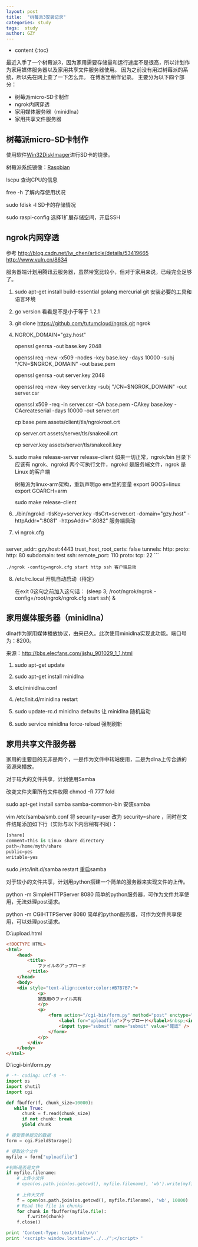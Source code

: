 ```yaml
---
layout: post
title:  "树莓派3安装记录"
categories: study
tags:  study
author: GZY
---
```


* content
{:toc}


最近入手了一个树莓派3，因为家用需要存储量和运行速度不是很高，所以计划作为家用媒体服务器以及家用共享文件服务器使用。
因为之前没有用过树莓派的系统，所以先在网上查了一下怎么弄。
在博客里稍作记录。
主要分为以下四个部分：

* 树莓派micro-SD卡制作
* ngrok内网穿透
* 家用媒体服务器（minidlna）
* 家用共享文件服务器


## 树莓派micro-SD卡制作


使用软件<a href="http://sourceforge.net/projects/win32diskimager/" target="_blank">Win32DiskImager</a>进行SD卡的烧录。

树莓派系统镜像：<a href="https://www.raspberrypi.org/downloads/raspbian/" target="_blank">Raspbian</a>

lscpu 查询CPU的信息

free -h 了解内存使用状况

sudo fdisk -l SD卡的存储情况

sudo raspi-config 选择1扩展存储空间，开启SSH


## ngrok内网穿透


参考 http://blog.csdn.net/lw_chen/article/details/53419665 http://www.vuln.cn/8634

服务器端计划用腾讯云服务器，虽然带宽比较小，但对于家用来说，已经完全足够了。

1. sudo apt-get install build-essential golang mercurial git 安装必要的工具和语言环境

2. go version 看看是不是小于等于 1.2.1

3. git clone https://github.com/tutumcloud/ngrok.git ngrok

4. NGROK_DOMAIN="gzy.host"

    openssl genrsa -out base.key 2048

    openssl req -new -x509 -nodes -key base.key -days 10000 -subj "/CN=$NGROK_DOMAIN" -out base.pem

    openssl genrsa -out server.key 2048

    openssl req -new -key server.key -subj "/CN=$NGROK_DOMAIN" -out server.csr

    openssl x509 -req -in server.csr -CA base.pem -CAkey base.key -CAcreateserial -days 10000 -out server.crt

    cp base.pem assets/client/tls/ngrokroot.crt

    cp server.crt assets/server/tls/snakeoil.crt

    cp server.key assets/server/tls/snakeoil.key


5. sudo make release-server release-client 如果一切正常，ngrok/bin 目录下应该有 ngrok、ngrokd 两个可执行文件，ngrokd 是服务端文件，ngrok 是 Linux 的客户端

    树莓派为linux-arm架构，重新声明go env里的变量 export GOOS=linux export GOARCH=arm

    sudo make release-client

6. ./bin/ngrokd -tlsKey=server.key -tlsCrt=server.crt -domain="gzy.host" -httpAddr=":8081" -httpsAddr=":8082" 服务端启动

7. vi ngrok.cfg

    ```html
server_addr: gzy.host:4443
trust_host_root_certs: false
tunnels:
    http:
        proto:
            http: 80
        subdomain: test
    ssh:
        remote_port: 110
        proto:
            tcp: 22
    ```

    ./ngrok -config=ngrok.cfg start http ssh 客户端启动

8. /etc/rc.local 开机自动启动（待定）

    在exit 0这句之前加入这句话：
    (sleep 3; /root/ngrok/ngrok -config=/root/ngrok/ngrok.cfg start ssh) &


## 家用媒体服务器（minidlna）


dlna作为家用媒体播放协议，由来已久。此次使用minidlna实现此功能。端口号为：8200。

来源：http://bbs.elecfans.com/jishu_901029_1_1.html

1. sudo apt-get update

2. sudo apt-get install minidlna

3. etc/minidlna.conf

4. /etc/init.d/minidlna restart

5. sudo update-rc.d minidlna defaults 让 minidlna 随机启动

6. sudo service minidlna force-reload 强制刷新


## 家用共享文件服务器


家用的主要目的无非是两个，一是作为文件中转站使用，二是为dlna上传合适的资源来播放。

对于较大的文件共享，计划使用Samba

改变文件夹里所有文件权限 chmod -R 777 fold

sudo apt-get install samba samba-common-bin 安装samba

vim /etc/samba/smb.conf 将 security=user 改为 security=share ，同时在文件结尾添加如下行（实际与以下内容稍有不同）：
```python
[share]
comment=this is Linux share directory
path=/home/myth/share
public=yes
writable=yes
```

sudo /etc/init.d/samba restart 重启samba


对于较小的文件共享，计划用python搭建一个简单的服务器来实现文件的上传。

python -m SimpleHTTPServer 8080 简单的python服务器，可作为文件共享使用，无法处理post请求。

python -m CGIHTTPServer 8080 简单的python服务器，可作为文件共享使用，可以处理post请求。

D:\upload.html
```html
<!DOCTYPE HTML>
<html>
	<head>
		<title>
			ファイルのアップロード
		</title>
	</head>
	<body>
	<div style="text-align:center;color:#B7B7B7;">
			<p>
			家族用のファイル共有
			</p>
			<p>
				<form action="/cgi-bin/form.py" method="post" enctype="multipart/form-data">
					<label for="uploadfile">アップロード</label>&nbsp;<input type="file" name="uploadfile" id="uploadfile" /><br /><br />
					<input type="submit" name="submit" value="確認" />
				</form>
			</p>
		</div>
	</body>
</html>
```

D:\cgi-bin\form.py
```python
# -*- coding: utf-8 -*-
import os
import shutil
import cgi

def fbuffer(f, chunk_size=10000):
   while True:
      chunk = f.read(chunk_size)
      if not chunk: break
      yield chunk

# 接受表单提交的数据 
form = cgi.FieldStorage() 

# 提取这个文件
myfile = form["uploadfile"]

#判断是否是文件
if myfile.filename:
	# 上传小文件
    # open(os.path.join(os.getcwd(), myfile.filename), 'wb').write(myfile.file.read())
    
    # 上传大文件
    f = open(os.path.join(os.getcwd(), myfile.filename), 'wb', 10000)
    # Read the file in chunks
    for chunk in fbuffer(myfile.file):
        f.write(chunk)
    f.close()

print 'Content-Type: text/html\n\n' 
print '<script> window.location="../../";</script> '
```

<script type="text/javascript">
  var urlPath = window.location.pathname;
  if(urlPath != "/"){
    console.log("感谢您访问本网站，期待您的下次访问!");
  }
</script>